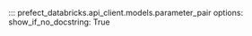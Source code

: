 ::: prefect_databricks.api_client.models.parameter_pair
    options:
      show_if_no_docstring: True